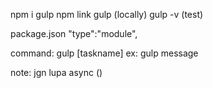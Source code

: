 npm i gulp
npm link gulp (locally)
gulp -v (test)

package.json
"type":"module",

command: gulp [taskname]
ex: gulp message

note: jgn lupa async ()
